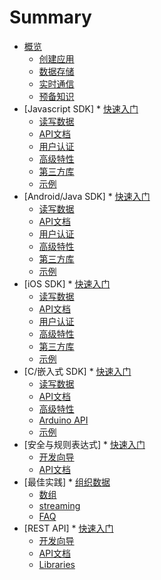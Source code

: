 # Summary


* [概览](overview/introduction.md)
    * [创建应用](overview/app.md)
    * [数据存储](overview/storage.md)
    * [实时通信](overview/realtime.md)
    * [预备知识](overview/knowledge.md)
* [Javascript SDK]
		* [快速入门](web/quickstart.md)
    * [读写数据](web/crud.md)
    * [API文档](web/api.md)
    * [用户认证](web/auth.md)
    * [高级特性](web/advanced.md)
    * [第三方库](web/libraries.md)
    * [示例](web/example.md)
* [Android/Java SDK]
		* [快速入门](android/quickstart.md)
    * [读写数据](android/crud.md)
    * [API文档](android/api.md)
    * [用户认证](android/auth.md)
    * [高级特性](android/advanced.md)
    * [第三方库](android/libraries.md)
    * [示例](android/example.md)
* [iOS SDK]
		* [快速入门](ios/quickstart.md)
    * [读写数据](ios/crud.md)
    * [API文档](ios/api.md)
    * [用户认证](ios/auth.md)
    * [高级特性](ios/advanced.md)
    * [第三方库](ios/libraries.md)
    * [示例](ios/example.md)
* [C/嵌入式 SDK]
		* [快速入门](c/quickstart.md)
    * [读写数据](c/crud.md)
    * [API文档](c/api.md)
    * [高级特性](c/advanced.md)
    * [Arduino API](c/arduinoApi)
    * [示例](c/example.md)
* [安全与规则表达式]
		* [快速入门](rule/quickstart.md)
    * [开发向导](rule/guide.md)
    * [API文档](rule/api.md)
* [最佳实践]
		* [组织数据](practice/quickstart.md)
    * [数组](practice/array.md)
    * [streaming](practice/streaming.md)    
    * [FAQ](practice/faq.md)    
* [REST API]
		* [快速入门](rest/quickstart.md)
    * [开发向导](rest/guide.md)
    * [API文档](rest/api.md)
    * [Libraries](rest/library.md)